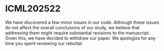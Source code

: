 # ICML202522
We have discovered a few minor issues in our code. Although these issues do not affect the overall conclusions of our study, we believe that addressing them might require substantial revisions to the manuscript. Given this, we have decided to withdraw our paper. We apologize for any time you spent reviewing our rebuttal.
